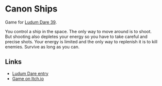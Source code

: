 # Canon Ships

Game for [Ludum Dare 39](https://ldjam.com/events/ludum-dare/39).

You control a ship in the space. The only way to move around is to shoot. But shooting also depletes your energy so you have to take careful and precise shots. Your energy is limited and the only way to replenish it is to kill enemies. Survive as long as you can.

## Links

- [Ludum Dare entry](https://ldjam.com/events/ludum-dare/39/cannon-ships)
- [Game on Itch.io](https://chuckeles.itch.io/cannon-ships)
